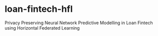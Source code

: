 # loan-fintech-hfl
Privacy Preserving Neural Network Predictive Modelling in Loan Fintech using Horizontal Federated Learning
